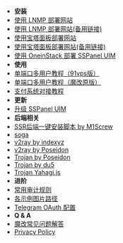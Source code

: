 - **安装**
- [使用 LNMP 部署网站](https://blog.anank.ke/w/SSPanel_with_LNMP)
- [使用 LNMP 部署网站(备用链接)](https://web.archive.org/web/20201128181013/https://blog.anank.ke/w/SSPanel_with_LNMP)
- [使用宝塔面板部署网站](https://blog.anank.ke/w/SSPanel_with_DROP_DATABASE_BT)
- [使用宝塔面板部署网站(备用链接)](https://web.archive.org/web/20201128180515/https://blog.anank.ke/w/SSPanel_with_DROP_DATABASE_BT)
- [使用 OneinStack 部署 SSPanel UIM](install-using-oneinstack)
- **使用**
- [单端口多用户教程（91vps版）](ssrmu-setup-91vps)
- [单端口多用户教程（魔改原版）](ssrmu-setup-zj)
- [支付系统对接教程](setup-payment-gateway)
- **更新**
- [升级 SSPanel UIM](update)
- **后端相关**
- [SSR后端一键安装脚本 by M1Screw](turnkey-install-for-ssr-node)
- [soga](https://github.com/sprov065/soga)
- [v2ray by indexyz](v2ray-indexyz)
- [v2ray by Poseidon](https://poseidon-gfw.cc/shi-yong-v2ray-poseidon/v2ray-poseidon-with-sspanel)
- [Trojan by Poseidon](https://poseidon-gfw.cc/shi-yong-trojan-poseidon/with-sspanel)
- [Trojan by du5](https://docs.trojan.today)
- [Trojan Yahagi.js](trojan-cluster)
- **进阶**
- [常用审计规则](useful-detect-rules)
- [各示例图片路径](imgs-dir)
- [Telegram OAuth 配置](setup-telegram-oauth)
- **Q & A**
- [魔改常见问题解答](q-and-a)
- [Privacy Policy](privacy-policy)
